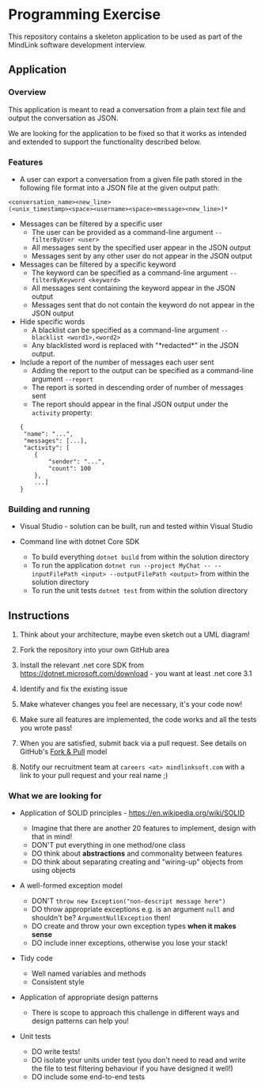 Programming Exercise
====================

This repository contains a skeleton application to be used as part of the MindLink software development interview.

Application
-----------

### Overview

This application is meant to read a conversation from a plain text file and output the conversation as JSON.

We are looking for the application to be fixed so that it works as intended and extended to support the functionality described below.

### Features

* A user can export a conversation from a given file path stored in the following file format into a JSON file at the given output path:
```
<conversation_name><new_line>
(<unix_timestamp><space><username><space><message><new_line>)*
```
* Messages can be filtered by a specific user
    * The user can be provided as a command-line argument `--filterByUser <user>`
    * All messages sent by the specified user appear in the JSON output
    * Messages sent by any other user do not appear in the JSON output
* Messages can be filtered by a specific keyword
    * The keyword can be specified as a command-line argument `--filterByKeyword <keyword>`
    * All messages sent containing the keyword appear in the JSON output
    * Messages sent that do not contain the keyword do not appear in the JSON output
* Hide specific words
    * A blacklist can be specified as a command-line argument `--blacklist <word1>,<word2>`
    * Any blacklisted word is replaced with "\*redacted\*" in the JSON output.
* Include a report of the number of messages each user sent
    * Adding the report to the output can be specified as a command-line argument `--report`
    * The report is sorted in descending order of number of messages sent
    * The report should appear in the final JSON output under the `activity` property:
    ```
    {
     "name": "...",
     "messages": [...],
     "activity": [
        {
            "sender": "...",
            "count": 100
        },
        ...]
	}
    ```

### Building and running

* Visual Studio - solution can be built, run and tested within Visual Studio

* Command line with dotnet Core SDK
    - To build everything
        `dotnet build` from within the solution directory
    - To run the application
        `dotnet run --project MyChat -- --inputFilePath <input> --outputFilePath <output>` from within the solution directory
    - To run the unit tests
        `dotnet test` from within the solution directory


Instructions
------------

1. Think about your architecture, maybe even sketch out a UML diagram!

2. Fork the repository into your own GitHub area

3. Install the relevant .net core SDK from https://dotnet.microsoft.com/download - you want at least .net core 3.1

4. Identify and fix the existing issue

5. Make whatever changes you feel are necessary, it's your code now!

6. Make sure all features are implemented, the code works and all the tests you wrote pass!

7. When you are satisfied, submit back via a pull request. See details on GitHub's [Fork & Pull](https://help.github.com/articles/using-pull-requests) model

8. Notify our recruitment team at `careers <at> mindlinksoft.com` with a link to your pull request and your real name ;)

### What we are looking for

* Application of SOLID principles - https://en.wikipedia.org/wiki/SOLID
    * Imagine that there are another 20 features to implement, design with that in mind!
    * DON'T put everything in one method/one class
    * DO think about **abstractions** and commonality between features
    * DO think about separating creating and "wiring-up" objects from using objects

* A well-formed exception model
    * DON'T `throw new Exception("non-descript message here")`
    * DO throw appropriate exceptions e.g. is an argument `null` and shouldn't be? `ArgumentNullException` then!
    * DO create and throw your own exception types **when it makes sense**
    * DO include inner exceptions, otherwise you lose your stack!

* Tidy code
    * Well named variables and methods
    * Consistent style

* Application of appropriate design patterns
    * There is scope to approach this challenge in different ways and design patterns can help you!

* Unit tests
    * DO write tests!
    * DO isolate your units under test (you don't need to read and write the file to test filtering behaviour if you have designed it well!)
    * DO include some end-to-end tests
